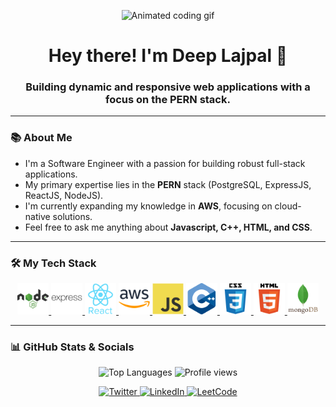 <p align="center">
  <img src="https://raw.githubusercontent.com/Anmol-Baranwal/Cool-GIFs-For-GitHub/main/Developer.gif" width="300" alt="Animated coding gif" />
</p>

<h1 align="center">Hey there! I'm Deep Lajpal 👋</h1>
<h3 align="center">Building dynamic and responsive web applications with a focus on the PERN stack.</h3>

---

### 📚 About Me

- I'm a Software Engineer with a passion for building robust full-stack applications.
- My primary expertise lies in the **PERN** stack (PostgreSQL, ExpressJS, ReactJS, NodeJS).
- I'm currently expanding my knowledge in **AWS**, focusing on cloud-native solutions.
- Feel free to ask me anything about **Javascript, C++, HTML, and CSS**.

---

### 🛠️ My Tech Stack

<p align="center">
  <a href="https://nodejs.org" target="_blank" rel="noreferrer">
    <img src="https://raw.githubusercontent.com/devicons/devicon/master/icons/nodejs/nodejs-original-wordmark.svg" alt="nodejs" width="50" height="50"/>
  </a>
  <a href="https://expressjs.com" target="_blank" rel="noreferrer">
    <img src="https://raw.githubusercontent.com/devicons/devicon/master/icons/express/express-original-wordmark.svg" alt="express" width="50" height="50"/>
  </a>
  <a href="https://reactjs.org/" target="_blank" rel="noreferrer">
    <img src="https://raw.githubusercontent.com/devicons/devicon/master/icons/react/react-original-wordmark.svg" alt="react" width="50" height="50"/>
  </a>
  <a href="https://aws.amazon.com" target="_blank" rel="noreferrer">
    <img src="https://raw.githubusercontent.com/devicons/devicon/master/icons/amazonwebservices/amazonwebservices-original-wordmark.svg" alt="aws" width="50" height="50"/>
  </a>
  <a href="https://developer.mozilla.org/en-US/docs/Web/JavaScript" target="_blank" rel="noreferrer">
    <img src="https://raw.githubusercontent.com/devicons/devicon/master/icons/javascript/javascript-original.svg" alt="javascript" width="50" height="50"/>
  </a>
  <a href="https://www.w3schools.com/cpp/" target="_blank" rel="noreferrer">
    <img src="https://raw.githubusercontent.com/devicons/devicon/master/icons/cplusplus/cplusplus-original.svg" alt="cplusplus" width="50" height="50"/>
  </a>
  <a href="https://www.w3schools.com/css/" target="_blank" rel="noreferrer">
    <img src="https://raw.githubusercontent.com/devicons/devicon/master/icons/css3/css3-original-wordmark.svg" alt="css3" width="50" height="50"/>
  </a>
  <a href="https://www.w3.org/html/" target="_blank" rel="noreferrer">
    <img src="https://raw.githubusercontent.com/devicons/devicon/master/icons/html5/html5-original-wordmark.svg" alt="html5" width="50" height="50"/>
  </a>
  <a href="https://www.mongodb.com/" target="_blank" rel="noreferrer">
    <img src="https://raw.githubusercontent.com/devicons/devicon/master/icons/mongodb/mongodb-original-wordmark.svg" alt="mongodb" width="50" height="50"/>
  </a>
</p>

---

### 📊 GitHub Stats & Socials

<p align="center">
  <img src="https://github-readme-stats.vercel.app/api/top-langs?username=deeplajpal&show_icons=true&theme=synthwave&locale=en&layout=compact" alt="Top Languages" />
  <img src="https://komarev.com/ghpvc/?username=deeplajpal&label=Profile%20views&color=0e75b6&style=flat" alt="Profile views" />
</p>

<p align="center">
  <a href="https://twitter.com/deeplajpal" target="_blank">
    <img src="https://raw.githubusercontent.com/rahuldkjain/github-profile-readme-generator/master/src/images/icons/Social/twitter.svg" alt="Twitter" width="35" height="35" />
  </a>
  <a href="https://linkedin.com/in/deeplajpal" target="_blank">
    <img src="https://raw.githubusercontent.com/rahuldkjain/github-profile-readme-generator/master/src/images/icons/Social/linked-in-alt.svg" alt="LinkedIn" width="35" height="35" />
  </a>
  <a href="https://www.leetcode.com/deeplajpal" target="_blank">
    <img src="https://raw.githubusercontent.com/rahuldkjain/github-profile-readme-generator/master/src/images/icons/Social/leet-code.svg" alt="LeetCode" width="35" height="35" />
  </a>
</p>
